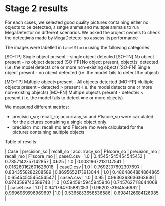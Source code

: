 # Stage 2 results

For each cases, we selected good quality pictures containing either no objects to be detected, a single animal and multiple animals  to run MegaDetector on different scenarios. We asked the project owners to check the detections made by MegaDetector so assess its performance. 

The images were labelled in `LabelStudio` using the following categories:

[SO-TP] Single object present - single object detected
[SO-TN] No object present – no object detected
[SO-FP] No object present, object(s) detected (i.e. the model detects one or more non-existing object)
[SO-FN] Single object present - no object detected (i.e. the model fails to detect the object)

[MO-TP] Multiple objects present - All objects detected
[MO-FP] Multiple objects present – detected > present (i.e. the model detects one or more non-existing objects)
[MO-FN] Multiple objects present - detected < present (i.e. the model fails to detect one or more objects)

We measured different metrics:

- precision_so; recall_so; accurracy_so and F1score_so were calculated for the pictures containing a single object only
- precision_mo; recall_mo and F1score_mo were calculated for the pictures containing multiple objects


Table of results:

| Case | precision_so | recall_so | accurracy_so | F1score_so | precision_mo | recall_mo | F1score_mo |
| caseC.csv | 1.0 | 0.45454545454545453 | 0.7857142857142857 | 0.625 | 1.0 | 0.00819672131147541 | 0.016260162601626018 | 
| caseD.csv | 1.0 | 0.7692307692307693 | 0.8343558282208589 | 0.8695652173913044 | 1.0 | 0.4864864864864865 | 0.6545454545454547 | 
| caseA.csv | 1.0 | 0.95 | 0.9636363636363636 | 0.9743589743589743 | 1.0 | 0.5945945945945946 | 0.7457627118644068 |
| caseB.csv | 1.0 | 0.9411764705882353 | 0.9620253164556962 | 0.9696969696969697 | 1.0 | 0.5365853658536586 | 0.6984126984126985 |